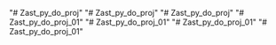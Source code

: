 "# Zast_py_do_proj" 
"# Zast_py_do_proj" 
"# Zast_py_do_proj" 
"# Zast_py_do_proj_01" 
"# Zast_py_do_proj_01" 
"# Zast_py_do_proj_01" 
"# Zast_py_do_proj_01" 
